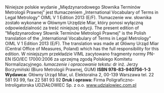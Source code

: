 Niniejsze polskie wydanie „Międzynarodowego Słownika Terminów Metrologii Prawnej" jest tłumaczeniem „International Vocabulary of Terms in Legal Metrology" OIML V 1 Edition 2013 (E/F). Tłumaczenie ww. słownika zostało wykonane w Głównym Urzędzie Miar, który ponosi wyłączną odpowiedzialność za treść niniejszej edycji.  The present edition of "Międzynarodowy Słownik Terminów Metrologii Prawnej" is the Polish translation of the „International Vocabulary of Terms in Legal Metrology" OIML V 1 Edition 2013 (E/F). The translation was made at Główny Urząd Miar (Central Office of Measures, Poland) which has the full responsibility for this edition.  W niniejszym przekładzie VIML zacytowano fragmenty normy PN-EN ISO/IEC 17000:2006 za uprzejmą zgodą Polskiego Komitetu Normalizacyjnego.  *łumaczenie i opracowanie tekstu:* dr inż. Jerzy Borzymiński (Biuro Metrologii Prawnej, GUM)  **ISBN 978-83-940756-1-3**  **Wydawca:**   Główny Urząd Miar, ul. Elektoralna 2, 00-139 Warszawa   tel. 22 581 93 99, fax 22 581 93 92  **Druk i oprawa:**   Firma Poligraficzno-Introligatorska UDZIAŁOWIEC Sp. z o.o.   www.udzialowiec.com.pl
